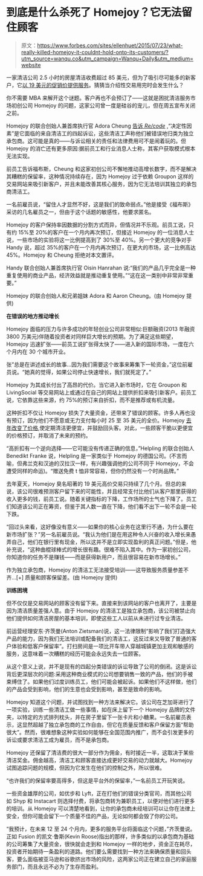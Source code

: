# 到底是什么杀死了 Homejoy？它无法留住顾客

> 原文：<https://www.forbes.com/sites/ellenhuet/2015/07/23/what-really-killed-homejoy-it-couldnt-hold-onto-its-customers/?utm_source=wanqu.co&utm_campaign=Wanqu+Daily&utm_medium=website>

一家清洁公司 2.5 小时的房屋清洁收费超过 85 美元，但为了吸引尽可能多的新客户，它[以 19 美元的促销价提供服务](https://plus.google.com/+Dealgrove/posts/622oDsFrL32)。猜猜当介绍性交易用完时会发生什么？

你不需要 MBA 来解开这个谜题。客户再也不会预订了——这就是困扰清洁服务市场初创公司 Homejoy 的问题，这家公司曾一度是硅谷的宠儿，但在周五宣布关闭之前。

Homejoy 的联合创始人兼首席执行官 Adora Cheung [告诉 *Re/code*](http://recode.net/2015/07/17/cleaning-services-startup-homejoy-shuts-down-after-battling-worker-classification-lawsuits/) ,“决定性因素”是它面临的来自清洁工的四起诉讼，这些清洁工声称他们被错误地归类为独立承包商。这可能是真的——与诉讼相关的责任和法律费用可不是闹着玩的。但 Homejoy 的消亡还有更多原因:据前员工和行业消息人士称，其客户获取模式根本无法实现。

前员工告诉福布斯，Cheung 和这家初创公司不懈地推动高增长数字，而不是解决其糟糕的保留率，这种情况持续存在，因为 Homejoy 过于依赖 Groupon 这样的交易网站来吸引新客户，并且未能改善其核心服务，因为它无法培训其独立的承包商清洁工。

一名前雇员说，“留住人才显然不好，这是我们的致命弱点。”他是接受《福布斯》采访的几名雇员之一，但由于这个话题的敏感性，他要求匿名。

Homejoy 的客户保持率因数据的分割方式而异，但情况并不乐观。前员工说，只有约 15%至 20%的客户在一个月内再次预订，但接近 Homejoy 的一位消息人士说，一些市场的实验将这一比例提高到了 30%至 40%。另一个更大的竞争对手 Handy 说，超过 35%的客户在一个月内再次预订，在更大的市场，这一比例高达 45%。Homejoy 和 Cheung 拒绝对本文置评。

 <fbs-ad position="inread" progressive="" ad-id="article-0-inread" aria-hidden="true" role="presentation">Handy 联合创始人兼首席执行官 Oisin Hanrahan 说:“我们的产品几乎完全是一种重复使用的商业产品，经济效益就是推动重复使用。”“这在这一类别中非常非常重要。”

 <fbs-accordion>Homejoy 的联合创始人和兄弟姐妹 Adora 和 Aaron Cheung。(由 Homejoy 提供)</fbs-accordion> 

**在错误的地方推动增长**

Homejoy 面临的压力与许多成功的年轻创业公司非常相似:巨额融资(2013 年融资 3800 万美元)伴随着投资者对同样巨大增长的预期。为了满足这些期望，Homejoy 迅速扩张——前员工说扩张得太快了——进入新的国际市场，一度在六个月内在 30 个城市开业。

张”总是在讲述成长的故事...因为我们需要这个故事来筹集下一轮资金，”这位前雇员说。“她真的觉得，如果公司停止快速增长，我们就死定了。”

Homejoy 为其成长付出了高昂的代价。当它进入新市场时，它在 Groupon 和 LivingSocial 等交易网站上或通过在自己的网站上提供折扣来吸引新客户。前员工说，它依靠这些来源，约 75%的预订来自折扣，而不是推荐或有机流量。

这种折扣不仅让 Homejoy 损失了大量资金，还带来了错误的顾客。许多人再也没有预订，因为他们不愿意或无力支付每小时 25 至 35 美元的全价。Homejoy [去年改变了价格](http://blog.sfgate.com/techchron/2014/07/22/homejoy-hikes-housecleaning-rates/),使定期清洁更便宜，并鼓励回头客。对此，一些顾客干脆以更便宜的价格预订，并取消了未来的预约。

“高折扣有一个逆向选择——它可能没有传递正确的信息，”Helpling 的联合创始人 Benedikt Franke 说，Helpling 是一家类似于 Homejoy 的德国公司。(不言而喻，但弗兰克和汉迪的汉拉汉一样，有兴趣强调他的公司不同于 Homejoy，不会遭受同样的命运)。“赠送免费 t 恤非常容易，但你仍然没有一个时尚品牌。”

去年夏天，Homejoy 臭名昭著的 19 美元高价交易只持续了几个月。但总的来说，该公司很难预测客户留下来的可能性，并且经常支付比他们从客户那里获得的收入更多的钱，前员工说。随着关键指标的下降，工作场所的士气也下降了。员工们知道该公司正在筹资，但鉴于其人数一直在下降，他们看不出下一轮不会是一轮下跌。

“回过头来看，这好像没有意义——如果你的核心业务在这里行不通，为什么要在新市场扩张？”另一名前雇员说。“我认为他们是在用这种令人兴奋的收入增长来愚弄自己，他们在银行里有现金，所以这并不是立即实现盈利的真正问题。”但是，他补充说，“这种曲棍球棒式的增长很有趣。很难不陷入其中。作为一家初创公司，你知道你的任务不是赚钱——而是获得新用户，而且很容易在新市场增长。”

 <fbs-accordion class="expandable" current="-1">作为独立承包商，Homejoy 的清洁工无法接受培训——这导致服务质量参差不齐...[+] 质量和顾客保留差。(由 Homejoy 提供)</fbs-accordion> 

**训练困境**

但不仅仅是交易网站的顾客没有留下来。直接来到该网站的客户也离开了，主要是因为清洁质量差强人意。由于 Homejoy 的清洁工是独立承包商，该公司被禁止向他们提供如何清洁房屋的基本培训，即使这些工人以前从未进行过专业清洁。

前运营经理安东·齐茨曼(Anton Zietsman)说，这一法律限制“影响了我们打造强大产品的能力，因为我们无法培训或配备我们的清洁工，这反过来又导致了普通的客户体验和低客户保留率”。打扫房间是一项比开车带人穿越城镇更加主观和敏感的服务，这意味着一次糟糕的经历可能会永远失去一位顾客。

从这个意义上说，并不是现有的四起分类错误的诉讼导致了公司的倒闭。这是诉讼背后更深层次的问题:采用这种商业模式的公司想要销售一致的产品，他们的手被束缚住了。如果他们过度训练员工，他们可能会被起诉。如果他们不这样做，他们的产品会受到影响，他们的生意也会受到影响，甚至是致命的影响。

Homejoy 知道这个问题，并试图找到一种方法来解决它。该公司在芝加哥进行了一项实验，训练一些清洁工做一些事情，如在床上留下一个 Homejoy 品牌的文件夹，以特定的方式排列枕头，并在房子里留下一张卡片和小糖果。一名前雇员表示，这显然超越了独立承包商的工作自由，但它在质量反馈和客户保留方面“帮助很大”。然而，很难想象这种实验如何能够在全国范围内推广，而不会引发更多的诉讼或要求清洁工成为雇员，而不是承包商。

Homejoy 还保留了清洁费的很大一部分作为佣金，有时接近一半，这取决于某些清洁奖金。佣金越高，清洁工和顾客直接达成更好交易的动力就越大。Homejoy 试图追踪问题的规模，但因为它发生在他们的控制之外，所以很难。

“也许我们的保留率要高得多，但这是平台外的保留率，”一名前员工开玩笑说。

一些资金雄厚的公司，如优步和 Lyft，正在打他们的错误分类官司，而其他公司如 Shyp 和 Instacart 则选择付费，将承包商转为兼职员工，以便对他们进行更多的培训。从 Homejoy 可以清楚地看到，让你的承包商未经培训可以让你在法律上安全，但你可能会留下一个质量不佳的产品，无论如何都会毁了你的公司。

“我预计，在未来 12 至 24 个月内，更多的服务平台将面临这个问题，”齐茨曼说。正如 Fusion 的凯文·鲁斯(Kevin Roose)指出的那样，许多类似的以承包商为基础的公司筹集了大量资金，很快就会走到和 Homejoy 一样的地步，资金正在耗尽，投资者开始期待一条盈利的道路。他们要么需要找到一种方法来确保质量和回头客，要么面临被亚马逊和谷歌挤出市场的风险，这两家公司正在建立自己的家庭服务部门，而且永远不必为了生存而盈利。</fbs-ad>